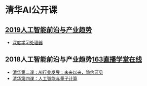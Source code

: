 # 清华AI公开课

## [2019人工智能前沿与产业趋势](http://www.xuetangx.com/livecast/live_cast_rengongzhineng2019/livecast-reading/962/)
* [深度学习处理器](http://www.xuetangx.com/livecast/live_cast_rengongzhineng2019/livecast-reading/969/)

## 2018人工智能前沿与产业趋势[163直播](http://c.m.163.com/news/s/S1521539942968.html)[学堂在线](http://www.xuetangx.com/livecast/live_cast_chuangyedaoyin2018chun/livecast-reading/625/)
* [清华第二课：AI行业发展：未来以来，隐约可见](http://nbviewer.jupyter.org/github/wang-junjian/tsinghua-university-ai-open-class/blob/master/2018_02_ai_industry_development_visible_from_the_future.ipynb)
* [清华第四课：人工智能与量子计算](http://nbviewer.jupyter.org/github/wang-junjian/tsinghua-university-ai-open-class/blob/master/2018_04_artificial_intelligence_and_quantum_computing.ipynb)
